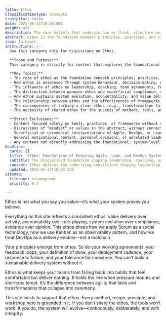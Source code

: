 ```yaml
---
title: Ethos
ClassificationType: concepts
trustpilot: false
date: 2025-05-13T10:30:00Z
weight: 430
description: The core beliefs that underpin how we think, structure work, and enable value delivery across all systems.
abstract: Ethos is the foundation beneath principles, practices, and strategies. It informs how we lead, how we coach, and how we build systems that endure. Without a clearly defined ethos, teams drift into rituals without results—Scrum becomes status theatre, DevOps becomes tool automation, and transformation stalls. Ethos brings coherence and conviction to how we work. It’s not a mindset. It’s a disciplined stance.
icon: fa-heart
Instructions: |-
  Use this category only for discussions on Ethos.

  **Scope and Purpose:**  
  This category is strictly for content that explores the foundational beliefs, disciplined stances, and underlying convictions that shape how Agile, DevOps, Lean, and related systems are led, coached, and sustained. Ethos refers to the core, demonstrable values that inform principles, practices, and system evolution—distinct from stated values, mindsets, or surface-level rituals. The purpose is to examine how ethos underpins sustainable delivery, authentic agility, and meaningful transformation, ensuring coherence and integrity in practice.

  **Key Topics:**  
  - The role of ethos as the foundation beneath principles, practices, and strategies in Agile, DevOps, and Lean contexts  
  - How ethos is evidenced through system behaviour, decision-making, and delivery outcomes (not just stated values or intentions)  
  - The influence of ethos on leadership, coaching, team agreements, feedback loops, and system resilience  
  - The distinction between genuine ethos and superficial compliance, ritual, or status theatre  
  - How ethos sustains system evolution, accountability, and value delivery under pressure  
  - The relationship between ethos and the effectiveness of frameworks such as Scrum, Kanban, and DevOps  
  - The consequences of lacking a clear ethos (e.g., transformation failure, reversion to unproductive habits)  
  - The necessity of shared ethos for the success of methods, tools, and continuous improvement

  **Strict Exclusions:**  
  - Content focused solely on tools, practices, or frameworks without reference to underlying beliefs or system evidence  
  - Discussions of “mindset” or values in the abstract, without connection to demonstrable system behaviour  
  - Superficial or ceremonial interpretations of Agile, DevOps, or Lean  
  - General motivational content, personal opinions, or unrelated leadership philosophies  
  - Any content not directly addressing the foundational, system-level convictions that drive sustainable delivery and authentic transformation
headline:
  cards: []
  title: 'Ethos: Foundations of Enduring Agile, Lean, and DevOps Systems'
  subtitle: The disciplined foundation shaping leadership, coaching, and resilient systems—prioritising value, accountability, and evidence for lasting, meaningful change.
  content: Ethos defines the underlying convictions shaping leadership, coaching, and system design. Posts explore value-driven delivery, accountability, evidence-based decision-making, resilience under pressure, and the disciplined stance that sustains meaningful change, drawing on influences from Scrum, Kanban, continuous delivery, systems thinking, and complexity theory.
  updated: 2025-05-13T10:02:53Z
sitemap:
  filename: sitemap.xml
  priority: 0.7

---
```

Ethos is not what you say you value—it’s what your system proves you believe.

Everything on this site reflects a consistent ethos: value delivery over activity, accountability over role-playing, system evolution over compliance, evidence over opinion. This ethos drives how we apply Scrum as a social technology, how we use Kanban as an observability pattern, and how we treat DevOps as a delivery enabler—not a toolchain.

Your principles emerge from ethos. So do your working agreements, your feedback loops, your definition of done, your deployment cadence, your response to failure, and your tolerance for nonsense. You can’t build a sustainable delivery system without it.

Ethos is what keeps your teams from falling back into habits that feel comfortable but deliver nothing. It holds the line when pressure mounts and shortcuts tempt. It’s the difference between agility that lasts and transformations that collapse into ceremony.

This site exists to support that ethos. Every method, recipe, principle, and workshop here is grounded in it. If you don’t share the ethos, the tools won’t work. If you do, the system will evolve—continuously, deliberately, and with integrity.
